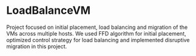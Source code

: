 LoadBalanceVM
=============

Project focused on initial placement, load balancing and migration of the VMs across multiple hosts. We used FFD algorithm for initial placement, optimized control strategy for load balancing and implemented disruptive migration in this project. 
